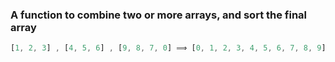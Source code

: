 ### A function to combine two or more arrays, and sort the final array

```javascript
[1, 2, 3] , [4, 5, 6] , [9, 8, 7, 0] ⟹ [0, 1, 2, 3, 4, 5, 6, 7, 8, 9]
```
